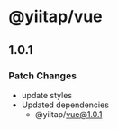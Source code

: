# @yiitap/vue

## 1.0.1

### Patch Changes

- update styles
- Updated dependencies
  - @yiitap/vue@1.0.1

